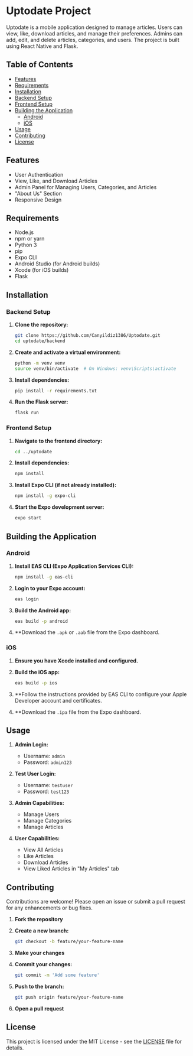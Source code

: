 # Uptodate Project

Uptodate is a mobile application designed to manage articles. Users can view, like, download articles, and manage their preferences. Admins can add, edit, and delete articles, categories, and users. The project is built using React Native and Flask.

## Table of Contents

- [Features](#features)
- [Requirements](#requirements)
- [Installation](#installation)
- [Backend Setup](#backend-setup)
- [Frontend Setup](#frontend-setup)
- [Building the Application](#building-the-application)
  - [Android](#android)
  - [iOS](#ios)
- [Usage](#usage)
- [Contributing](#contributing)
- [License](#license)

## Features

- User Authentication
- View, Like, and Download Articles
- Admin Panel for Managing Users, Categories, and Articles
- "About Us" Section
- Responsive Design

## Requirements

- Node.js
- npm or yarn
- Python 3
- pip
- Expo CLI
- Android Studio (for Android builds)
- Xcode (for iOS builds)
- Flask

## Installation

### Backend Setup

1. **Clone the repository:**
   ```bash
   git clone https://github.com/Canyildiz1386/Uptodate.git
   cd uptodate/backend
   ```

2. **Create and activate a virtual environment:**
   ```bash
   python -m venv venv
   source venv/bin/activate  # On Windows: venv\Scripts\activate
   ```

3. **Install dependencies:**
   ```bash
   pip install -r requirements.txt
   ```

4. **Run the Flask server:**
   ```bash
   flask run
   ```

### Frontend Setup

1. **Navigate to the frontend directory:**
   ```bash
   cd ../uptodate
   ```

2. **Install dependencies:**
   ```bash
   npm install
   ```

3. **Install Expo CLI (if not already installed):**
   ```bash
   npm install -g expo-cli
   ```

4. **Start the Expo development server:**
   ```bash
   expo start
   ```

## Building the Application

### Android

1. **Install EAS CLI (Expo Application Services CLI):**
   ```bash
   npm install -g eas-cli
   ```

2. **Login to your Expo account:**
   ```bash
   eas login
   ```

3. **Build the Android app:**
   ```bash
   eas build -p android
   ```

4. **Download the `.apk` or `.aab` file from the Expo dashboard.

### iOS

1. **Ensure you have Xcode installed and configured.**

2. **Build the iOS app:**
   ```bash
   eas build -p ios
   ```

3. **Follow the instructions provided by EAS CLI to configure your Apple Developer account and certificates.

4. **Download the `.ipa` file from the Expo dashboard.

## Usage

1. **Admin Login:**
   - Username: `admin`
   - Password: `admin123`

2. **Test User Login:**
   - Username: `testuser`
   - Password: `test123`

3. **Admin Capabilities:**
   - Manage Users
   - Manage Categories
   - Manage Articles

4. **User Capabilities:**
   - View All Articles
   - Like Articles
   - Download Articles
   - View Liked Articles in "My Articles" tab

## Contributing

Contributions are welcome! Please open an issue or submit a pull request for any enhancements or bug fixes.

1. **Fork the repository**

2. **Create a new branch:**
   ```bash
   git checkout -b feature/your-feature-name
   ```

3. **Make your changes**

4. **Commit your changes:**
   ```bash
   git commit -m 'Add some feature'
   ```

5. **Push to the branch:**
   ```bash
   git push origin feature/your-feature-name
   ```

6. **Open a pull request**

## License

This project is licensed under the MIT License - see the [LICENSE](LICENSE) file for details.

